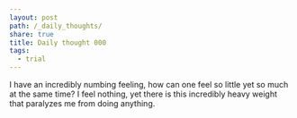 ```yaml
---
layout: post
path: /_daily_thoughts/
share: true
title: Daily thought 000
tags:
  - trial
---
```


I have an incredibly numbing feeling, how can one feel so little yet so much at the same time? I feel nothing, yet there is this incredibly heavy weight that paralyzes me from doing anything. 
